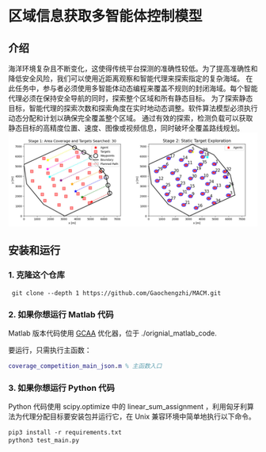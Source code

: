 # 区域信息获取多智能体控制模型 

## 介绍 
海洋环境复杂且不断变化，这使得传统平台探测的准确性较低。为了提高准确性和降低安全风险，我们可以使用近距离观察和智能代理来探索指定的复杂海域。 在此任务中，参与者必须使用多智能体动态编程来覆盖不规则的封闭海域。每个智能代理必须在保持安全导航的同时，探索整个区域和所有静态目标。 为了探索静态目标，智能代理的探索次数和探索角度在实时地动态调整。软件算法模型必须执行动态分配和计划以确保完全覆盖整个区域。 通过有效的探索，检测负载可以获取静态目标的高精度位置、速度、图像或视频信息，同时破坏全覆盖路线规划。
![IMG_6758](./assets/IMG_6758.JPEG) 
## 安装和运行 
### 1. 克隆这个仓库 
```shell
 git clone --depth 1 https://github.com/Gaochengzhi/MACM.git
```
### 2. 如果你想运行 Matlab 代码
Matlab 版本代码使用 [GCAA](https://github.com/MartinBraquet/task-allocation-auctions) 优化器，位于 ./orignial_matlab_code.

要运行，只需执行主函数：
```matlab
coverage_competition_main_json.m % 主函数入口
```

### 3. 如果你想运行 Python 代码
Python 代码使用 scipy.optimize 中的 linear_sum_assignment ，利用匈牙利算法为代理分配目标要安装包并运行它，在 Unix 兼容环境中简单地执行以下命令。
```shell
pip3 install -r requirements.txt
python3 test_main.py 
```
